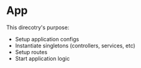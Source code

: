 # App

This direcotry's purpose:

- Setup application configs
- Instantiate singletons (controllers, services, etc)
- Setup routes
- Start application logic
